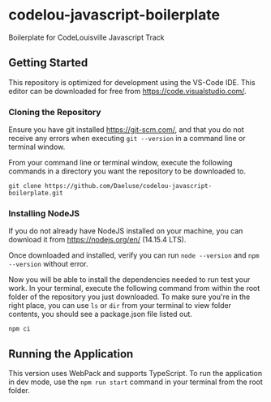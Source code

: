 # codelou-javascript-boilerplate
Boilerplate for CodeLouisville Javascript Track

## Getting Started
This repository is optimized for development using the VS-Code IDE. This editor can be downloaded for free from https://code.visualstudio.com/.

### Cloning the Repository
Ensure you have git installed <https://git-scm.com/>, and that you do not receive any errors when executing `git --version` in a command line or terminal window.

From your command line or terminal window, execute the following commands in a directory you want the repository to be downloaded to.

`git clone https://github.com/Daeluse/codelou-javascript-boilerplate.git`

### Installing NodeJS
If you do not already have NodeJS installed on your machine, you can download it from <https://nodejs.org/en/> (14.15.4 LTS).

Once downloaded and installed, verify you can run `node --version` and `npm --version` without error.

Now you will be able to install the dependencies needed to run test your work. In your terminal, execute the following command from within the root folder of the repository you just downloaded. To make sure you're in the right place, you can use `ls` or `dir` from your terminal to view folder contents, you should see a package.json file listed out.

`npm ci`

## Running the Application
This version uses WebPack and supports TypeScript. To run the application in dev mode, use the `npm run start` command in your terminal from the root folder.